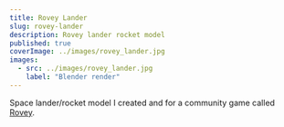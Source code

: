 ```yaml
---
title: Rovey Lander
slug: rovey-lander
description: Rovey lander rocket model
published: true
coverImage: ../images/rovey_lander.jpg
images:
  - src: ../images/rovey_lander.jpg
    label: "Blender render"
---
```


Space lander/rocket model I created and for a community game called [Rovey](https://tfunk.itch.io/rovey).
